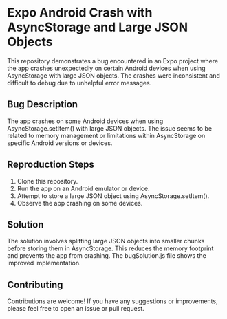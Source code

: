 # Expo Android Crash with AsyncStorage and Large JSON Objects

This repository demonstrates a bug encountered in an Expo project where the app crashes unexpectedly on certain Android devices when using AsyncStorage with large JSON objects. The crashes were inconsistent and difficult to debug due to unhelpful error messages.

## Bug Description

The app crashes on some Android devices when using AsyncStorage.setItem() with large JSON objects. The issue seems to be related to memory management or limitations within AsyncStorage on specific Android versions or devices.

## Reproduction Steps

1. Clone this repository.
2. Run the app on an Android emulator or device.
3. Attempt to store a large JSON object using AsyncStorage.setItem().
4. Observe the app crashing on some devices.

## Solution

The solution involves splitting large JSON objects into smaller chunks before storing them in AsyncStorage. This reduces the memory footprint and prevents the app from crashing. The bugSolution.js file shows the improved implementation.

## Contributing

Contributions are welcome! If you have any suggestions or improvements, please feel free to open an issue or pull request.